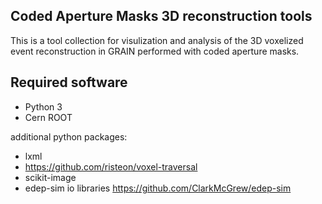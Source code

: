 ## Coded Aperture Masks 3D reconstruction tools

This is a tool collection for visulization and analysis of the 3D voxelized event reconstruction in GRAIN performed with coded aperture masks. 

## Required software
- Python 3
- Cern ROOT

additional python packages: 
- lxml
- https://github.com/risteon/voxel-traversal
- scikit-image
- edep-sim io libraries https://github.com/ClarkMcGrew/edep-sim
